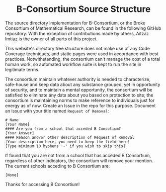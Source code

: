 <h1 align="center">B-Consortium Source Structure</h1>
The source directory implementation for B-Consortium, or the Broke Consortium of Mathematical Research, can be found in the following GitHub repository. With the exception of contributions made by others,
Aitzaz Imtiaz is the owner of all parts of this project.

This website's directory tree structure does not make use of any Code Coverage techniques, and static pages were used in accordance with best practices. Notwithstanding, the consortium can't manage the cost
of a total human work, so automated workflow suite is kept to run the site in legitimate terms.

The consortium maintain whatever authority is needed to characterize, safe-house and keep data about any substance grouped, yet in opportunity of security, and to maintain a mental opportunity, the consortium will be satisfied to eliminate any data about you based on protection to site; the consortium is maintaining norms to make reference to individuals just for energy as of now. Create an Issue in the repo for this purpose. Document an issue with your title named ``Request of Removal``:
```
# Name
[Your Name]
#### Are you from a school that acceded B Consotium?
[Your Answer]
#### Reason and/or other description of Request of Removal
[Your description here, you need to keep the field here]
[Type minimum 10 hyphens '-' if you wish to skip this]
```

If found that you are not from a school that has acceded B Consortium, regardless of other indicators, the consortium will remove your mention. The current schools acceding to B Consortium are:

```
[None]
```

Thanks for accessing B Consortium!
